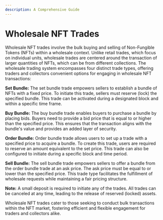 ```yaml
---
description: A Comprehensive Guide
---
```


# Wholesale NFT Trades

Wholesale NFT trades involve the bulk buying and selling of Non-Fungible Tokens (NFTs) within a wholesale context. Unlike retail trades, which focus on individual units, wholesale trades are centered around the transaction of larger quantities of NFTs, which can be from different collections. The wholesale trading system encompasses four distinct trade types, offering traders and collectors convenient options for engaging in wholesale NFT transactions:

**Set Bundle:** The set bundle trade empowers sellers to establish a bundle of NFTs with a fixed price. To initiate this trade, sellers must reserve (lock) the specified bundle. This trade can be activated during a designated block and within a specific time frame.

**Buy Bundle:** The buy bundle trade enables buyers to purchase a bundle by placing bids. Buyers need to provide a bid price that is equal to or higher than the specified price. This ensures that the transaction aligns with the bundle's value and provides an added layer of security.

**Order Bundle:** Order bundle trade allows users to set up a trade with a specified price to acquire a bundle. To create this trade, users are required to reserve an amount equivalent to the set price. This trade can also be configured to initiate during a specific block and time period.

**Sell Bundle:** The sell bundle trade empowers sellers to offer a bundle from the order bundle trade at an ask price. The ask price must be equal to or lower than the specified price. This trade type facilitates the fulfillment of wholesale requests while maintaining a fair pricing structure.

**Note:** A small deposit is required to initiate any of the trades. All trades can be canceled at any time, leading to the release of reserved (locked) assets.

Wholesale NFT trades cater to those seeking to conduct bulk transactions within the NFT market, fostering efficient and flexible engagement for traders and collectors alike.
